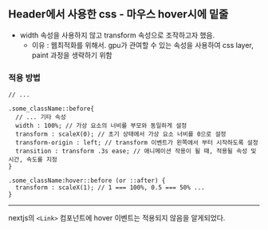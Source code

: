 ## Header에서 사용한 css - 마우스 hover시에 밑줄

- width 속성을 사용하지 않고 transform 속성으로 조작하고자 했음.
  - 이유 : 웹최적화를 위해서.
    gpu가 관여할 수 있는 속성을 사용하여 css layer, paint 과정을 생략하기 위함

### 적용 방법

```
// ...

.some_className::before{
  // ... 기타 속성
  width : 100%; // 가상 요소의 너비를 부모와 동일하게 설정
  transform : scaleX(0); // 초기 상태에서 가상 요소 너비를 0으로 설정
  transform-origin : left; // transform 이벤트가 왼쪽에서 부터 시작하도록 설정
  transition : transform .3s ease; // 애니메이션 작용이 될 때, 적용될 속성 및 시간, 속도를 지정
}

.some_className:hover::before (or ::after) {
  transform : scaleX(1); // 1 === 100%, 0.5 === 50% ...
}
```

<hr>

nextjs의 `<Link>` 컴포넌트에 hover 이벤트는 적용되지 않음을 알게되었다.
